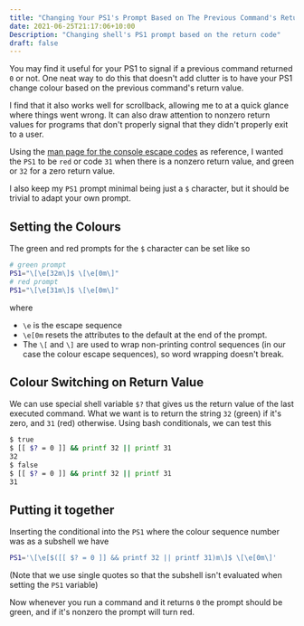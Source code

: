 ```yaml
---
title: "Changing Your PS1's Prompt Based on The Previous Command's Return Value"
date: 2021-06-25T21:17:06+10:00
Description: "Changing shell's PS1 prompt based on the return code"
draft: false
---
```


You may find it useful for your PS1 to signal if a previous command returned `0` or not. One neat way to do this that doesn't add clutter is to have your PS1 change colour based on the previous command's return value.

I find that it also works well for scrollback, allowing me to at a quick glance where things went wrong. It can also draw attention to nonzero return values for programs that don't properly signal that they didn't properly exit to a user.

Using the [man page for the console escape codes](https://man7.org/linux/man-pages/man4/console_codes.4.html) as reference, I wanted the `PS1` to be `red` or code `31` when there is a nonzero return value, and green or `32` for a zero return value.

I also keep my `PS1` prompt minimal being just a `$` character, but it should be trivial to adapt your own prompt.

## Setting the Colours

The green and red prompts for the `$` character can be set like so

```bash
# green prompt
PS1="\[\e[32m\]$ \[\e[0m\]"
# red prompt
PS1="\[\e[31m\]$ \[\e[0m\]"
```

where

- `\e` is the escape sequence
- `\e[0m` resets the attributes to the default at the end of the prompt.
- The `\[` and `\]` are used to wrap non-printing control sequences (in our case the colour escape sequences), so word wrapping doesn't break.

## Colour Switching on Return Value

We can use special shell variable `$?` that gives us the return value of the last executed command. What we want is to return the string `32` (green) if it's zero, and `31` (red) otherwise. Using bash conditionals, we can test this

```bash
$ true
$ [[ $? = 0 ]] && printf 32 || printf 31
32
$ false
$ [[ $? = 0 ]] && printf 32 || printf 31
31
```

## Putting it together

Inserting the conditional into the `PS1` where the colour sequence number was as a subshell we have

```bash
PS1='\[\e[$([[ $? = 0 ]] && printf 32 || printf 31)m\]$ \[\e[0m\]'
```

(Note that we use single quotes so that the subshell isn't evaluated when setting the `PS1` variable)

Now whenever you run a command and it returns `0` the prompt should be green, and if it's nonzero the prompt will turn red.
